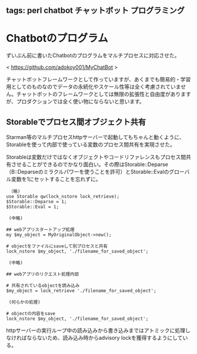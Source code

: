 tags: perl chatbot チャットボット プログラミング
---
# Chatbotのプログラム

ずいぶん前に書いたChatbotのプログラムをマルチプロセスに対応させた。

< https://github.com/adokoy001/MyChatBot >

チャットボットフレームワークとして作っていますが、あくまでも簡易的・学習用としてのものなのでデータの永続化やスケール性等は全く考慮されていません。チャットボットのフレームワークとしては無限の拡張性と自由度がありますが、プロダクションでは全く使い物にならないと思います。

## Storableでプロセス間オブジェクト共有

Starman等のマルチプロセスhttpサーバーで起動してもちゃんと動くように、Storableを使って内部で使っている変数のプロセス間共有を実現させた。

Storableは変数だけではなくオブジェクトやコードリファレンスもプロセス間共有させることができるのでかなり面白い。その際はStorable::Deparse（B::Deparseのミラクルパワーを使うことを許可）とStorable::Evalのグローバル変数を1にセットすることを忘れずに。

```
 （略)
use Storable qw(lock_nstore lock_retrieve);
$Storable::Deparse = 1;
$Storable::Eval = 1;

 (中略)

## webアプリスタートアップ処理
my $my_object = MyOriginalObject->new();

# objectをファイルにsaveして別プロセスと共有
lock_nstore $my_object, './filename_for_saved_object';

 (中略)

## webアプリのリクエスト処理内部

# 共有されているobjectを読み込み
$my_object = lock_retrieve './filename_for_saved_object';

 (何らかの処理)

# objectの内容をsave
lock_nstore $my_object, './filename_for_saved_object';

```

httpサーバーの実行ループ中の読み込みから書き込みまではアトミックに処理しなければならないため、読み込み時からadvisory lockを獲得するようにしている。
